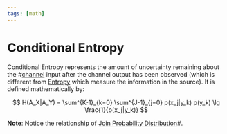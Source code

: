 ```yaml
---
tags: [math]
---
```


# Conditional Entropy

Conditional Entropy represents the amount of uncertainty remaining about the
#[channel](202210042126.md) input after the channel output has been observed
(which is different from [Entropy](202209291005.md) which measure the
information in the source). It is defined mathematically by:

$$
H(A_X|A_Y) = \sum^{K-1}_{k=0} \sum^{J-1}_{j=0} p(x_j|y_k) p(y_k) \lg
\frac{1}{p(x_j|y_k)}
$$

**Note**: Notice the relationship of [Join Probability Distribution](202210261358.md)#.
